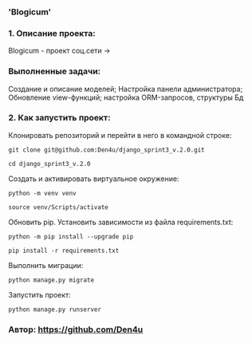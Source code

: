 ### 'Blogicum'
### 1. Описание проекта:
Blogicum -  проект соц.сети ->
### Выполненные задачи:
Создание и описание моделей;
Настройка панели администратора;
Обновление view-функций; настройка ORM-запросов, структуры Бд

### 2. Как запустить проект:

Клонировать репозиторий и перейти в него в командной строке:
```
git clone git@github.com:Den4u/django_sprint3_v.2.0.git
```
```
cd django_sprint3_v.2.0
```
Cоздать и активировать виртуальное окружение:
```
python -m venv venv
```
```
source venv/Scripts/activate
```
Обновить pip. Установить зависимости из файла requirements.txt:
```
python -m pip install --upgrade pip
```
```
pip install -r requirements.txt
```
Выполнить миграции:
```
python manage.py migrate
```
Запустить проект:
```
python manage.py runserver
```

### Автор: https://github.com/Den4u
